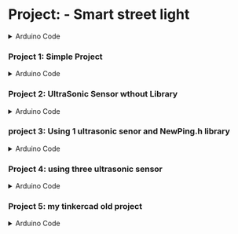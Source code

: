 
# Project: - Smart street light


<details>

<summary>Arduino Code</summary> 

```cpp
#include "NewPing.h"

// Constants for the three sensors
const byte TRIGGER_PIN_1 = 13;
const byte ECHO_PIN_1 = 12;
const byte DISPLAY_PIN_1 = 11;

const byte TRIGGER_PIN_2 = 9;
const byte ECHO_PIN_2 = 8;
const byte DISPLAY_PIN_2 = 10;

const byte TRIGGER_PIN_3 = 7;
const byte ECHO_PIN_3 = 6;
const byte DISPLAY_PIN_3 = 5;

// Constants same for all sensors
// Distance in cm
const int MAX_DISTANCE = 200;
// Minimum distance in cm
const int MIN_DISTANCE = 10;
// Number of iterations for averaging
const byte ITERATIONS = 5;
// Temperature in Celsius
const float TEMPERATURE = 25.0;
// Humidity in %
const float HUMIDITY = 50.0;
// Speed of sound in m/s at 20 degrees Celsius
const float SOUND_SPEED = (331.4 + (0.606 * TEMPERATURE) + (0.0124 * HUMIDITY));
// Threshold in cm to consider as the same object
const byte DISTANCE_THRESHOLD = 10;
// Distance between the sensors in cm
const byte SENSOR_DISTANCE = 50;
// Height of the sensor from the ground in cm
const byte SENSOR_HEIGHT = 160;

const byte MIN_BRIGHTNESS = 100;                     // Minimum brightness level
const byte MAX_BRIGHTNESS = 255;                     // Maximum brightness level
const unsigned long BRIGHTNESS_UPDATE_INTERVAL = 50; // Interval to update brightness (in milliseconds)
unsigned long lastBrightnessUpdate = 0;              // Last update time for brightness
byte currentBrightness = MIN_BRIGHTNESS;             // Current brightness

// Create NewPing objects
NewPing sonar1(TRIGGER_PIN_1, ECHO_PIN_1, MAX_DISTANCE);
NewPing sonar2(TRIGGER_PIN_2, ECHO_PIN_2, MAX_DISTANCE);
NewPing sonar3(TRIGGER_PIN_3, ECHO_PIN_3, MAX_DISTANCE);

// Structure to store object data
struct Object
{
  int id;
  float lastDistance;
  unsigned long startTime[3];
  unsigned long endTime[3];
  bool detected[3];
  bool hasCrossedAllSensors;
  float speed;
  byte size;
  bool stateChanged;

  Object() : id(-1), lastDistance(-1), startTime{0, 0, 0}, endTime{0, 0, 0},
             detected{false, false, false}, hasCrossedAllSensors(false), speed(0.0), size(0), stateChanged(false) {}
};
// Array to store detected objects
Object objects[10];   // Increased size to accommodate more objects
int nextObjectId = 1; // Start with ID 1

unsigned long lastPrintTime = 0;

void setup()
{
  Serial.begin(9600);
  pinMode(DISPLAY_PIN_1, OUTPUT);
  pinMode(DISPLAY_PIN_2, OUTPUT);
  pinMode(DISPLAY_PIN_3, OUTPUT);
}

void loop()
{
  // Sensor 1
  float distance1 = getDistance(sonar1);
  handleSensorData(distance1, DISPLAY_PIN_1, 0);

  // Sensor 2
  float distance2 = getDistance(sonar2);
  handleSensorData(distance2, DISPLAY_PIN_2, 1);

  // Sensor 3
  float distance3 = getDistance(sonar3);
  handleSensorData(distance3, DISPLAY_PIN_3, 2);

  // Calculate speed if the object passes all three sensors
  for (int i = 0; i < 10; i++)
  {
    if (objects[i].id != -1 && objects[i].hasCrossedAllSensors)
    {
      calculateSpeed(objects[i]);
    }
  }

  // Remove objects that haven't been detected for a while
  removeInactiveObjects();

  // Print the list of objects that have not passed all sensors
  if (millis() - lastPrintTime >= 10000) // 10 seconds
  {
    printInactiveObjects();
    lastPrintTime = millis();
  }

  delay(100);
}

float getDistance(NewPing &sonar)
{
  unsigned long duration = sonar.ping_median(ITERATIONS);
  return (duration * SOUND_SPEED) / (2.0 * 10000.0); // Speed of sound divided by 2 (go and return)
}

void handleSensorData(float distance, byte displayPin, int sensorIndex)
{
  bool stateChanged = false;

  // Calculate target brightness based on distance
  byte targetBrightness = map(distance, MIN_DISTANCE, MAX_DISTANCE, MIN_BRIGHTNESS, MAX_BRIGHTNESS);
  targetBrightness = constrain(targetBrightness, MIN_BRIGHTNESS, MAX_BRIGHTNESS);

  // Check if it's time to update brightness
  if (millis() - lastBrightnessUpdate >= BRIGHTNESS_UPDATE_INTERVAL)
  {
    if (currentBrightness < targetBrightness)
      // Increase brightness
      currentBrightness++;
    else if (currentBrightness > targetBrightness)
      // Decrease brightness
      currentBrightness--;
    // Set the new brightness value
    analogWrite(displayPin, currentBrightness);
    // Update the last update time
    lastBrightnessUpdate = millis();
  }

  // Serial output for debugging
  Serial.print("Distance measured: ");
  Serial.println(distance);

  // Find if this object already exists
  int existingObjectIndex = -1;
  for (int i = 0; i < 10; i++)
  {
    if (objects[i].id != -1 && abs(distance - objects[i].lastDistance) < DISTANCE_THRESHOLD)
    {
      existingObjectIndex = i;
      break;
    }
  }

  // If object exists, update it
  if (existingObjectIndex != -1)
  {
    Object &obj = objects[existingObjectIndex];
    obj.size = SENSOR_HEIGHT - distance;
    if (!obj.detected[sensorIndex])
    {
      obj.startTime[sensorIndex] = millis();
      obj.detected[sensorIndex] = true;
      stateChanged = true;
    }
    obj.endTime[sensorIndex] = millis();
    obj.lastDistance = distance;

    if (sensorIndex == 2 && obj.detected[0] && obj.detected[1] && obj.detected[2])
    {
      obj.hasCrossedAllSensors = true;
      Serial.print("Object with ID ");
      Serial.print(obj.id);
      Serial.println(" has crossed all sensors.");
    }
  }
  else // Create a new object
  {
    for (int i = 0; i < 10; i++)
    {
      if (objects[i].id == -1)
      {
        Object &obj = objects[i];
        obj.id = nextObjectId++;
        obj.lastDistance = distance;
        obj.size = SENSOR_HEIGHT - distance;
        obj.detected[sensorIndex] = true;
        obj.startTime[sensorIndex] = millis();
        obj.stateChanged = true;
        Serial.print("New object detected with ID ");
        Serial.println(obj.id);
        break;
      }
    }
  }

  // Print data if the state has changed
  if (stateChanged)
  {
    Serial.print("Distance measured: ");
    Serial.println(distance);
  }
}

void calculateSpeed(Object &obj)
{
  unsigned long time1to2 = obj.endTime[1] - obj.startTime[0];
  unsigned long time2to3 = obj.endTime[2] - obj.startTime[1];

  if (time1to2 > 0 && time2to3 > 0)
  {
    float time1to2Seconds = time1to2 / 1000.0;
    float time2to3Seconds = time2to3 / 1000.0;

    float speed1to2 = SENSOR_DISTANCE / time1to2Seconds;
    float speed2to3 = SENSOR_DISTANCE / time2to3Seconds;

    obj.speed = (speed1to2 + speed2to3) / 2;

    Serial.print("Speed between sensor 1 and 2: ");
    Serial.print(speed1to2);
    Serial.println(" cm/s");

    Serial.print("Speed between sensor 2 and 3: ");
    Serial.print(speed2to3);
    Serial.println(" cm/s");

    Serial.print("Average speed: ");
    Serial.print(obj.speed);
    Serial.println(" cm/s");

    // Determine the object's state
    if (obj.speed < 1.0)
    {
      Serial.println("Object is stationary");
    }
    else if (obj.speed < 10.0)
    {
      Serial.println("Object is moving slowly");
    }
    else
    {
      Serial.println("Object is moving fast");
    }
  }
}

void removeInactiveObjects()
{
  for (int i = 0; i < 10; i++)
  {
    if (objects[i].id != -1 && (millis() - objects[i].startTime[0]) > 5000)
    {
      Serial.print("Object with ID ");
      Serial.print(objects[i].id);
      Serial.println(" removed.");
      objects[i].id = -1;
    }
  }
}

void printInactiveObjects()
{
  Serial.println("List of objects that have not passed all sensors:");
  for (int i = 0; i < 10; i++)
  {
    if (objects[i].id != -1 && !objects[i].hasCrossedAllSensors)
    {
      Serial.print("Object ID: ");
      Serial.print(objects[i].id);
      Serial.print(", Size: ");
      Serial.print(objects[i].size);
      Serial.println(" cm");
    }
  }
}

```cpp


```

</details>


### Project 1: Simple Project

<details>
<summary>Arduino Code</summary> 


```cpp
#include "NewPing.h"

// Constants for the three sensors
const byte TRIGGER_PIN_1 = 13;
const byte ECHO_PIN_1 = 12;
const byte DISPLAY_PIN_1 = 11;

const byte TRIGGER_PIN_2 = 9;
const byte ECHO_PIN_2 = 8;
const byte DISPLAY_PIN_2 = 10;

const byte TRIGGER_PIN_3 = 7;
const byte ECHO_PIN_3 = 6;
const byte DISPLAY_PIN_3 = 5;

// Constants for distance measurement
const int MAX_DISTANCE = 200;         // Maximum distance to measure in cm
const int MIN_DISTANCE = 10;          // Minimum distance to consider an object
const byte MIN_BRIGHTNESS = 100;      // Minimum brightness level
const byte MAX_BRIGHTNESS = 255;      // Maximum brightness level
const unsigned long BRIGHTNESS_UPDATE_INTERVAL = 50; // Interval to update brightness in milliseconds

// Create NewPing objects
NewPing sonar1(TRIGGER_PIN_1, ECHO_PIN_1, MAX_DISTANCE);
NewPing sonar2(TRIGGER_PIN_2, ECHO_PIN_2, MAX_DISTANCE);
NewPing sonar3(TRIGGER_PIN_3, ECHO_PIN_3, MAX_DISTANCE);

byte currentBrightness1 = MIN_BRIGHTNESS; // Current brightness for display 1
byte currentBrightness2 = MIN_BRIGHTNESS; // Current brightness for display 2
byte currentBrightness3 = MIN_BRIGHTNESS; // Current brightness for display 3
unsigned long lastBrightnessUpdate1 = 0;  // Last update time for brightness of display 1
unsigned long lastBrightnessUpdate2 = 0;  // Last update time for brightness of display 2
unsigned long lastBrightnessUpdate3 = 0;  // Last update time for brightness of display 3

void setup()
{
  Serial.begin(9600);
  pinMode(DISPLAY_PIN_1, OUTPUT);
  pinMode(DISPLAY_PIN_2, OUTPUT);
  pinMode(DISPLAY_PIN_3, OUTPUT);
}

void loop()
{
  // Read distances from sensors
  float distance1 = getDistance(sonar1);
  float distance2 = getDistance(sonar2);
  float distance3 = getDistance(sonar3);

  // Handle sensor data and update brightness for each display
  handleSensorData(distance1, DISPLAY_PIN_1, currentBrightness1, lastBrightnessUpdate1);
  handleSensorData(distance2, DISPLAY_PIN_2, currentBrightness2, lastBrightnessUpdate2);
  handleSensorData(distance3, DISPLAY_PIN_3, currentBrightness3, lastBrightnessUpdate3);

  delay(100); // Small delay to avoid overwhelming the sensors
}

float getDistance(NewPing &sonar)
{
  unsigned long duration = sonar.ping_median(5); // Number of iterations for averaging
  return (duration * 0.0343) / 2.0; // Speed of sound in cm/us
}

void handleSensorData(float distance, byte displayPin, byte &currentBrightness, unsigned long &lastBrightnessUpdate)
{
  byte targetBrightness = map(distance, MIN_DISTANCE, MAX_DISTANCE, MIN_BRIGHTNESS, MAX_BRIGHTNESS);
  targetBrightness = constrain(targetBrightness, MIN_BRIGHTNESS, MAX_BRIGHTNESS);

  if (millis() - lastBrightnessUpdate >= BRIGHTNESS_UPDATE_INTERVAL)
  {
    if (currentBrightness < targetBrightness)
      currentBrightness++;
    else if (currentBrightness > targetBrightness)
      currentBrightness--;

    analogWrite(displayPin, currentBrightness);
    lastBrightnessUpdate = millis();
  }

  // Print the distance for debugging
  Serial.print("Distance measured: ");
  Serial.println(distance);

  // Check if the object is within range and update the light state
  if (distance >= MIN_DISTANCE && distance <= MAX_DISTANCE)
  {
    digitalWrite(displayPin, HIGH); // Turn on light
  }
  else
  {
    digitalWrite(displayPin, LOW); // Turn off light
  }
}


```
</details>

### Project 2: UltraSonic Sensor wthout Library

<details>
<summary>Arduino Code</summary> 


```cpp
// Constants for the sensor
const byte TRIGGER_PIN = 12;
const byte ECHO_PIN = 11;
const byte DISPLAY_PIN = 13;

const int MAX_DISTANCE = 400;
const byte ITERATIONS = 5;
const byte TEMPERATURE = 30; // Temperature in Celsius
const byte HUMIDITY = 50;    // Humidity in Percentage
const float SPEED_OF_SOUND = (331.4 + (0.606 * TEMPERATURE) + (0.0124 * HUMIDITY)) / 10000;
const float DISTANCE_THRESHOLD = 5.0; // Threshold in cm to consider as the same object

// Variables for the sensor
float distance, duration;
float lastDistance = -1;
unsigned long objectStartTime = 0;
unsigned long currentTime;
unsigned long sameObjectDuration = 0;

void setup()
{
  Serial.begin(9600);
  pinMode(TRIGGER_PIN, OUTPUT);
  pinMode(ECHO_PIN, INPUT);
  pinMode(DISPLAY_PIN, OUTPUT);
}

void loop()
{
  // Trigger the sensor
  digitalWrite(TRIGGER_PIN, LOW);
  delayMicroseconds(2);
  digitalWrite(TRIGGER_PIN, HIGH);
  delayMicroseconds(10);
  digitalWrite(TRIGGER_PIN, LOW);

  // Measure the duration of the echo pulse
  duration = pulseIn(ECHO_PIN, HIGH);

  // Calculate distance in cm
  distance = (duration / 2) * SPEED_OF_SOUND;

  handleSensorData(distance, lastDistance, objectStartTime, sameObjectDuration, DISPLAY_PIN, "Sensor");

  // Since we are testing with one sensor, we do not calculate speed
}

void handleSensorData(float &distance, float &lastDistance, unsigned long &objectStartTime, unsigned long &sameObjectDuration, byte displayPin, const char *sensorName)
{
  if (distance >= MAX_DISTANCE || distance <= 25)
  {
    digitalWrite(displayPin, LOW);
    Serial.print(sensorName);
    Serial.println(": The object is out of range");
  }
  else
  {
    digitalWrite(displayPin, HIGH);
    Serial.print(sensorName);
    Serial.print(": Distance measured: ");
    Serial.println(distance);

    if (lastDistance != -1 && abs(distance - lastDistance) < DISTANCE_THRESHOLD)
    {
      currentTime = millis();
      sameObjectDuration = currentTime - objectStartTime;
      Serial.print(sensorName);
      Serial.print(": Same object detected for: ");
      Serial.print(sameObjectDuration / 1000.0);
      Serial.println(" seconds");
    }
    else
    {
      objectStartTime = millis();
      sameObjectDuration = 0;
    }
    lastDistance = distance;
  }
}

```
</details>

### project 3: Using 1 ultrasonic senor and NewPing.h library

<details>
<summary>Arduino Code</summary> 

```cpp
#include "NewPing.h"

// Constants for the sensor
const byte TRIGGER_PIN = 12;
const byte ECHO_PIN = 11;
const byte DISPLAY_PIN = 13;

const int MAX_DISTANCE = 400;
const byte ITERATIONS = 5;
const byte TEMPERATURE = 30; // Temperature in Celsius
const byte HUMIDITY = 50;    // Humidity in Percentage
const float SPEED_OF_SOUND = (331.4 + (0.606 * TEMPERATURE) + (0.0124 * HUMIDITY)) / 10000;
const float DISTANCE_THRESHOLD = 5.0; // Threshold in cm to consider as the same object

// Create NewPing object
NewPing sonar(TRIGGER_PIN, ECHO_PIN, MAX_DISTANCE);

// Variables for the sensor
float distance, duration;
float lastDistance = -1;
unsigned long objectStartTime = 0;
unsigned long currentTime;
unsigned long sameObjectDuration = 0;

void setup()
{
  Serial.begin(9600);
  pinMode(DISPLAY_PIN, OUTPUT);
}

void loop()
{
  // Sensor
  duration = sonar.ping_median(ITERATIONS);
  distance = (duration / 2) * SPEED_OF_SOUND;
  handleSensorData(distance, lastDistance, objectStartTime, sameObjectDuration, DISPLAY_PIN, "Sensor");

  // Since we are testing with one sensor, we do not calculate speed
}

void handleSensorData(float &distance, float &lastDistance, unsigned long &objectStartTime, unsigned long &sameObjectDuration, byte displayPin, const char *sensorName)
{
  if (distance >= MAX_DISTANCE || distance <= 25)
  {
    digitalWrite(displayPin, LOW);
    Serial.print(sensorName);
    Serial.println(": The object is out of range");
  }
  else
  {
    digitalWrite(displayPin, HIGH);
    Serial.print(sensorName);
    Serial.print(": Distance measured: ");
    Serial.println(distance);

    if (lastDistance != -1 && abs(distance - lastDistance) < DISTANCE_THRESHOLD)
    {
      currentTime = millis();
      sameObjectDuration = currentTime - objectStartTime;
      Serial.print(sensorName);
      Serial.print(": Same object detected for: ");
      Serial.print(sameObjectDuration / 1000.0);
      Serial.println(" seconds");
    }
    else
    {
      objectStartTime = millis();
      sameObjectDuration = 0;
    }
    lastDistance = distance;
  }
}

```
</details>



### Project 4: using three ultrasonic sensor

<details>
<summary>Arduino Code</summary> 

```cpp
#include "NewPing.h"

// Constants for the three sensors
const byte TRIGGER_PIN_1 = 12;
const byte ECHO_PIN_1 = 11;
const byte DISPLAY_PIN_1 = 13;

const byte TRIGGER_PIN_2 = 10;
const byte ECHO_PIN_2 = 9;
const byte DISPLAY_PIN_2 = 8;

const byte TRIGGER_PIN_3 = 7;
const byte ECHO_PIN_3 = 6;
const byte DISPLAY_PIN_3 = 5;


// Constants same for all.
const int MAX_DISTANCE = 400;
const byte ITERATIONS = 5;
const byte TEMPERATURE = 30; // Temperature in Celsius
const byte HUMIDITY = 50;    // Humidity in Percentage
const float SPEED_OF_SOUND = (331.4 + (0.606 * TEMPERATURE) + (0.0124 * HUMIDITY)) / 10000;
const float DISTANCE_THRESHOLD = 5.0; // Threshold in cm to consider as the same object
const float SENSOR_DISTANCE = 50.0;   // Distance between the sensors in cm

// Create NewPing objects
NewPing sonar1(TRIGGER_PIN_1, ECHO_PIN_1, MAX_DISTANCE);
NewPing sonar2(TRIGGER_PIN_2, ECHO_PIN_2, MAX_DISTANCE);
NewPing sonar3(TRIGGER_PIN_3, ECHO_PIN_3, MAX_DISTANCE);

// Variables for the three sensors
float distance1, duration1;
float distance2, duration2;
float distance3, duration3;

float lastDistance1 = -1;
float lastDistance2 = -1;
float lastDistance3 = -1;

unsigned long objectStartTime1 = 0;
unsigned long objectStartTime2 = 0;
unsigned long objectStartTime3 = 0;

unsigned long currentTime;
unsigned long sameObjectDuration1 = 0;
unsigned long sameObjectDuration2 = 0;
unsigned long sameObjectDuration3 = 0;

void setup()
{
  Serial.begin(9600);
  pinMode(DISPLAY_PIN_1, OUTPUT);
  pinMode(DISPLAY_PIN_2, OUTPUT);
  pinMode(DISPLAY_PIN_3, OUTPUT);
}

void loop()
{
  // Sensor 1
  duration1 = sonar1.ping_median(ITERATIONS);
  distance1 = (duration1 / 2) * SPEED_OF_SOUND;
  handleSensorData(distance1, lastDistance1, objectStartTime1, sameObjectDuration1, DISPLAY_PIN_1, "Sensor 1");

  // Sensor 2
  duration2 = sonar2.ping_median(ITERATIONS);
  distance2 = (duration2 / 2) * SPEED_OF_SOUND;
  handleSensorData(distance2, lastDistance2, objectStartTime2, sameObjectDuration2, DISPLAY_PIN_2, "Sensor 2");

  // Sensor 3
  duration3 = sonar3.ping_median(ITERATIONS);
  distance3 = (duration3 / 2) * SPEED_OF_SOUND;
  handleSensorData(distance3, lastDistance3, objectStartTime3, sameObjectDuration3, DISPLAY_PIN_3, "Sensor 3");

  // Calculate speed if the object passes all three sensors
  if (sameObjectDuration1 > 0 && sameObjectDuration2 > 0 && sameObjectDuration3 > 0)
  {
    calculateSpeed();
  }
}

void handleSensorData(float &distance, float &lastDistance, unsigned long &objectStartTime, unsigned long &sameObjectDuration, byte displayPin, const char *sensorName)
{
  if (distance >= MAX_DISTANCE || distance <= 25)
  {
    digitalWrite(displayPin, LOW);
    Serial.print(sensorName);
    Serial.println(": The object is out of range");
  }
  else
  {
    digitalWrite(displayPin, HIGH);
    Serial.print(sensorName);
    Serial.print(": Distance measured: ");
    Serial.println(distance);

    if (lastDistance != -1 && abs(distance - lastDistance) < DISTANCE_THRESHOLD)
    {
      currentTime = millis();
      sameObjectDuration = currentTime - objectStartTime;
      Serial.print(sensorName);
      Serial.print(": Same object detected for: ");
      Serial.print(sameObjectDuration / 1000.0);
      Serial.println(" seconds");
    }
    else
    {
      objectStartTime = millis();
      sameObjectDuration = 0;
    }
    lastDistance = distance;
  }
}

void calculateSpeed()
{
  // Calculate the time differences
  unsigned long time1to2 = objectStartTime2 - objectStartTime1;
  unsigned long time2to3 = objectStartTime3 - objectStartTime2;

  // Convert time differences to seconds
  float time1to2Seconds = time1to2 / 1000.0;
  float time2to3Seconds = time2to3 / 1000.0;

  // Calculate speeds in cm/s
  float speed1to2 = SENSOR_DISTANCE / time1to2Seconds;
  float speed2to3 = SENSOR_DISTANCE / time2to3Seconds;

  // Average speed
  float averageSpeed = (speed1to2 + speed2to3) / 2;

  // Print speeds
  Serial.print("Speed between sensor 1 and 2: ");
  Serial.print(speed1to2);
  Serial.println(" cm/s");

  Serial.print("Speed between sensor 2 and 3: ");
  Serial.print(speed2to3);
  Serial.println(" cm/s");

  Serial.print("Average speed: ");
  Serial.print(averageSpeed);
  Serial.println(" cm/s");

  // Determine the object's state
  if (averageSpeed < 1.0)
  {
    Serial.println("Object is stationary");
  }
  else if (averageSpeed < 10.0)
  {
    Serial.println("Object is moving slowly");
  }
  else
  {
    Serial.println("Object is moving fast");
  }
}

```
</details>

### Project 5: my tinkercad old project

<details>
<summary>Arduino Code</summary> 

```cpp
// Define constants for LED, trigger, and echo pins
#define LED_1 11
#define LED_2 3
#define LED_3 9
#define LED_4 10
#define TRIG_1 8
#define ECHO_1 2
#define TRIG_2 5
#define ECHO_2 4
#define TRIG_3 7
#define ECHO_3 6

// Define constants for speed of sound (in cm/us), distance threshold (in cm), and analog read threshold
#define SPEED_OF_SOUND 0.034 
#define DISTANCE_THRESHOLD 300 
#define ANALOG_READ_THRESHOLD 800

// Function to measure distance using ultrasonic sensor and light up LEDs based on the measured distance
/**
 * Measures the distance using an ultrasonic sensor and controls LEDs based on the distance.
 * 
 * @param trigPin The pin connected to the trigger pin of the ultrasonic sensor.
 * @param echoPin The pin connected to the echo pin of the ultrasonic sensor.
 * @param ledPin1 The pin connected to the first LED.
 * @param ledPin2 The pin connected to the second LED.
 */
void ultra_sonic(int trigPin, int echoPin, int ledPin1, int ledPin2)
{
    // Declare variables for duration, time, and distance
    unsigned long duration;
    float distance, _time;

    // Send a short pulse on the trigger pin
    digitalWrite(trigPin, LOW);
    delayMicroseconds(2);
    digitalWrite(trigPin, HIGH);
    delayMicroseconds(5);
    digitalWrite(trigPin, LOW);

    // Measure the time it takes for the pulse to return to the echo pin
    duration = pulseIn(echoPin, HIGH);
    _time = duration / 2;  

    // Calculate the distance based on the measured time and the speed of sound
    distance = SPEED_OF_SOUND * _time;

    // If the distance is less than the threshold, turn on the LEDs
    if(distance < DISTANCE_THRESHOLD)
    {
        digitalWrite(ledPin1, HIGH);
        digitalWrite(ledPin2, HIGH);
    }
    // Otherwise, turn off the LEDs
    else
    {
        digitalWrite(ledPin1, LOW);
        // digitalWrite(ledPin2, LOW);
    }   
}

// Setup function runs once when the program starts
void setup()
{
    // Start serial communication at 9600 baud rate
    Serial.begin(9600);

    // Set the LED pins as output
    pinMode(LED_1, OUTPUT);
    pinMode(LED_2, OUTPUT);
    pinMode(LED_3, OUTPUT);
    pinMode(LED_4, OUTPUT);

    // Set the trigger pins as output and the echo pins as input
    pinMode(TRIG_1, OUTPUT);
    pinMode(ECHO_1, INPUT);
    pinMode(TRIG_2, OUTPUT);
    pinMode(ECHO_2, INPUT);
    pinMode(TRIG_3, OUTPUT);   
    pinMode(ECHO_3, INPUT); 
}

// Loop function runs continuously after the setup function finishes
void loop() 
{
    // Print the value read from the analog pin A0 to the serial monitor
    int ldrValue = analogRead(A0); // Read the value from the LDR
    Serial.println(ldrValue);

    // If the value read from A0 is greater than the threshold, trigger the ultrasonic sensors
    if(ldrValue > ANALOG_READ_THRESHOLD)
    {   
        // // LDR and Bulb
        // int bulbValue = map(ldrValue, 0, 1023, 0, 255); // Map the LDR value to a range suitable for the bulb
        // analogWrite(bulbPin, bulbValue); // Write the mapped value to the bulb
        ultra_sonic(TRIG_1, ECHO_1, LED_1, LED_2);
        ultra_sonic(TRIG_2, ECHO_2, LED_2, LED_3);
        ultra_sonic(TRIG_3, ECHO_3, LED_3, LED_4);
    }
    // Otherwise, turn off all the LEDs
    else
    {
        digitalWrite(LED_1, LOW);
        digitalWrite(LED_2, LOW);
        digitalWrite(LED_3, LOW);
        digitalWrite(LED_4, LOW);
    }
}
```
</details>
